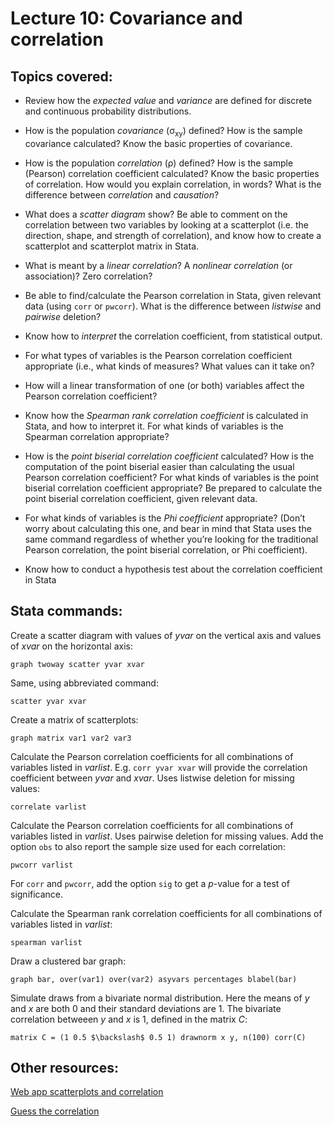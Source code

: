 # Lecture 10: Covariance and correlation

## Topics covered:

* Review how the *expected value* and *variance* are defined for discrete and continuous probability distributions.

* How is the population *covariance* (σ<sub>xy</sub>) defined? How is the sample covariance calculated? Know the basic properties of covariance.

* How is the population *correlation* (ρ) defined? How is the sample (Pearson) correlation coefficient calculated? Know the basic properties of correlation. How would you explain correlation, in words? What is the difference between *correlation* and *causation*?

* What does a *scatter diagram* show? Be able to comment on the correlation between two variables by looking at a scatterplot (i.e. the direction, shape, and strength of correlation), and know how to create a scatterplot and scatterplot matrix in Stata.

* What is meant by a *linear correlation*? A *nonlinear correlation* (or association)? Zero correlation?

* Be able to find/calculate the Pearson correlation in Stata, given relevant data (using `corr` or `pwcorr`). What is the difference between *listwise* and *pairwise* deletion? 

* Know how to *interpret* the correlation coefficient, from statistical output.

* For what types of variables is the Pearson correlation coefficient appropriate (i.e., what kinds of measures? What values can it take on?

* How will a linear transformation of one (or both) variables affect the Pearson correlation coefficient?

* Know how the *Spearman rank correlation coefficient* is calculated in Stata, and how to interpret it. For what kinds of variables is the Spearman correlation appropriate?

* How is the *point biserial correlation coefficient* calculated?  How is the computation of the point biserial easier than calculating the usual Pearson correlation coefficient?  For what kinds of variables is the point biserial correlation coefficient appropriate?  Be prepared to calculate the point biserial correlation coefficient, given relevant data.

* For what kinds of variables is the *Phi coefficient* appropriate? (Don’t worry about calculating this one, and bear in mind that Stata uses the same command regardless of whether you’re looking for the traditional Pearson correlation, the point biserial correlation, or Phi coefficient).

* Know how to conduct a hypothesis test about the correlation coefficient in Stata

## Stata commands:

Create a scatter diagram with values of *yvar* on the vertical axis and values of *xvar* on the horizontal axis:

`graph twoway scatter yvar xvar`

Same, using abbreviated command:

`scatter yvar xvar`

Create a matrix of scatterplots:

`graph matrix var1 var2 var3`

Calculate the Pearson correlation coefficients for all combinations of variables listed in *varlist*. E.g. `corr yvar xvar` will provide the correlation coefficient between *yvar* and *xvar*. Uses listwise deletion for missing values:

`correlate varlist`	

Calculate the Pearson correlation coefficients for all combinations of variables listed in *varlist*. Uses pairwise deletion for missing values. Add the option `obs` to also report the sample size used for each correlation:

`pwcorr varlist`

For `corr` and `pwcorr`, add the option `sig` to get a *p*-value for a test of significance.

Calculate the Spearman rank correlation coefficients for all combinations of variables listed in *varlist*:

`spearman varlist`

Draw a clustered bar graph:

`graph bar, over(var1) over(var2) asyvars percentages blabel(bar)`

Simulate draws from a bivariate normal distribution. Here the means of *y* and *x* are both 0 and their standard deviations are 1. The bivariate correlation betweeen *y* and *x* is 1, defined in the matrix *C*:

`matrix C = (1 0.5 $\backslash$ 0.5 1)
drawnorm x y, n(100) corr(C)`

## Other resources:

[Web app scatterplots and correlation](https://istats.shinyapps.io/Association_Quantitative/)

[Guess the correlation](https://istats.shinyapps.io/guesscorr/)

<!---
* x&#772; for x-bar
* &pi; for pi
* p&#770; for p-hat
* &mu; for mu
* &sigma; for sigma
* H<sub>0</sub> to use subscript
--->



